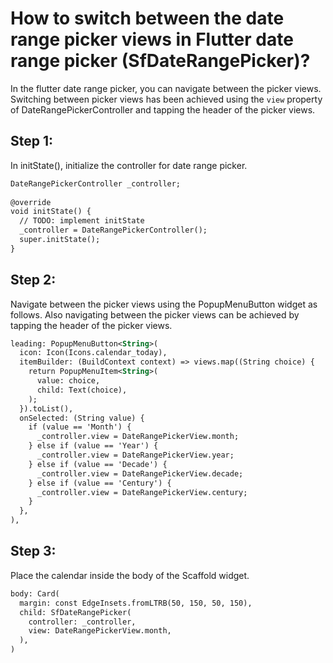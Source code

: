 # How to switch between the date range picker views in Flutter date range picker (SfDateRangePicker)?


In the flutter date range picker, you can navigate between the picker views. Switching between picker views has been achieved using the `view` property of DateRangePickerController and tapping the header of the picker views.

## Step 1:
In initState(), initialize the controller for date range picker.

```xml
DateRangePickerController _controller;
 
@override
void initState() {
  // TODO: implement initState
  _controller = DateRangePickerController();
  super.initState();
}
```
 

## Step 2:
Navigate between the picker views using the PopupMenuButton widget as follows. Also navigating between the picker views can be achieved by tapping the header of the picker views. 

```xml
leading: PopupMenuButton<String>(
  icon: Icon(Icons.calendar_today),
  itemBuilder: (BuildContext context) => views.map((String choice) {
    return PopupMenuItem<String>(
      value: choice,
      child: Text(choice),
    );
  }).toList(),
  onSelected: (String value) {
    if (value == 'Month') {
      _controller.view = DateRangePickerView.month;
    } else if (value == 'Year') {
      _controller.view = DateRangePickerView.year;
    } else if (value == 'Decade') {
      _controller.view = DateRangePickerView.decade;
    } else if (value == 'Century') {
      _controller.view = DateRangePickerView.century;
    }
  },
),
```
## Step 3:
Place the calendar inside the body of the Scaffold widget.

```xml
body: Card(
  margin: const EdgeInsets.fromLTRB(50, 150, 50, 150),
  child: SfDateRangePicker(
    controller: _controller,
    view: DateRangePickerView.month,
  ),
)
```
